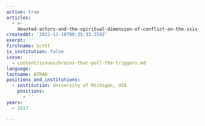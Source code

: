 ```yaml
---
active: true
articles:
  - >-
    devoted-actors-and-the-spiritual-dimension-of-conflict-on-the-isis-frontline-and-elsewhere
createdAt: '2022-11-10T08:35:33.259Z'
exerpt: ''
firstname: Scott
is_institution: false
issue:
  - content/issues/brains-that-pull-the-triggers.md
language:
lastname: ATRAN
positions_and_institutions:
  - institution: University of Michigan, USA
    positions:
      - ''
years:
  - 2017

---
```

